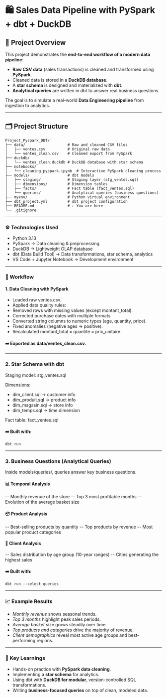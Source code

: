 # 🛍️ Sales Data Pipeline with PySpark + dbt + DuckDB

## 📌 Project Overview
This project demonstrates the **end-to-end workflow of a modern data pipeline**:
- **Raw CSV data** (sales transactions) is cleaned and transformed using **PySpark**.
- Cleaned data is stored in a **DuckDB database**.
- A **star schema** is designed and materialized with **dbt**.
- **Analytical queries** are written in dbt to answer real business questions.

The goal is to simulate a real-world **Data Engineering pipeline** from ingestion to analytics.

---

## 🗂️ Project Structure

```
Project_Pyspark_DBT/
├── data/                   # Raw and cleaned CSV files
│   ├── ventes.csv          # Original raw data
│   └── ventes_clean.csv    # Cleaned export from PySpark
├── duckdb/
│   └── ventes_clean.duckdb # DuckDB database with star schema
├── notebooks/
│   └── cleaning_pyspark.ipynb  # Interactive PySpark cleaning process
├── models/                 # dbt models
│   ├── staging/            # Staging layer (stg_ventes.sql)
│   ├── dimensions/         # Dimension tables
│   ├── facts/              # Fact table (fact_ventes.sql)
│   └── queries/            # Analytical queries (business questions)
├── myenv/                  # Python virtual environment
├── dbt_project.yml         # dbt project configuration
├── README.md               # ← You are here
└── .gitignore
```
---
### ⚙️ Technologies Used
- Python 3.13
- PySpark → Data cleaning & preprocessing
- DuckDB → Lightweight OLAP database
- dbt (Data Build Tool) → Data transformations, star schema, analytics
- VS Code + Jupyter Notebook → Development environment
---
### 🔄 Workflow
#### 1. Data Cleaning with PySpark
- Loaded raw ventes.csv.
- Applied data quality rules:
- Removed rows with missing values (except montant_total).
- Corrected purchase dates with multiple formats.
- Converted string columns to numeric types (age, quantity, price).
- Fixed anomalies (negative ages → positive).
- Recalculated montant_total = quantite × prix_unitaire.

#### ➡️ Exported as data/ventes_clean.csv.
---
### 2. Star Schema with dbt

Staging model: stg_ventes.sql

Dimensions:

- dim_client.sql → customer info
- dim_produit.sql → product info
- dim_magasin.sql → store info
- dim_temps.sql → time dimension

Fact table: fact_ventes.sql

#### ➡️ Built with:
```
dbt run
```
---
### 3. Business Questions (Analytical Queries)

Inside models/queries/, queries answer key business questions.

#### 📊 Temporal Analysis

-- Monthly revenue of the store
-- Top 3 most profitable months
-- Evolution of the average basket size

#### 📦 Product Analysis

-- Best-selling products by quantity
-- Top products by revenue
-- Most popular product categories

#### 👥 Client Analysis

-- Sales distribution by age group (10-year ranges)
-- Cities generating the highest sales

#### ➡️ Built with:
```
dbt run --select queries
```
---
### 📈 Example Results

- *Monthly revenue* shows seasonal trends.
- *Top 3 months* highlight peak sales periods.
- *Average basket* size grows steadily over time.
- *Top products and categories* drive the majority of revenue.
- *Client demographics* reveal most active age groups and best-performing regions.
---
### 🎯 Key Learnings

- Hands-on practice with **PySpark data cleaning**.
- Implementing a **star schema** for analytics.
- Using dbt with **DuckDB for modular**, version-controlled SQL transformations.
- Writing **business-focused queries** on top of clean, modeled data.
